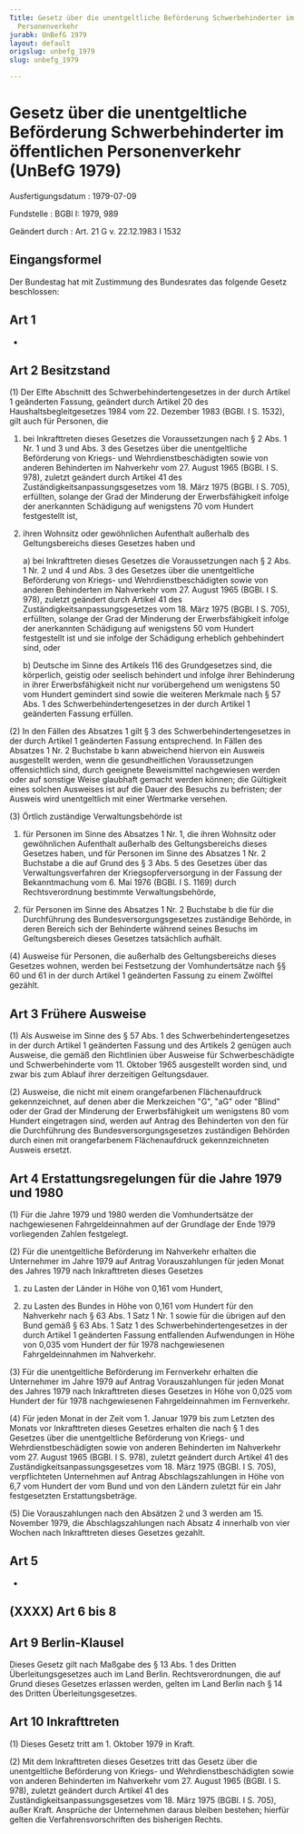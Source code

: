 ```yaml
---
Title: Gesetz über die unentgeltliche Beförderung Schwerbehinderter im öffentlichen
  Personenverkehr
jurabk: UnBefG 1979
layout: default
origslug: unbefg_1979
slug: unbefg_1979

---
```


# Gesetz über die unentgeltliche Beförderung Schwerbehinderter im öffentlichen Personenverkehr (UnBefG 1979)

Ausfertigungsdatum
:   1979-07-09

Fundstelle
:   BGBl I: 1979, 989

Geändert durch
:   Art. 21 G v. 22.12.1983 I 1532


## Eingangsformel

Der Bundestag hat mit Zustimmung des Bundesrates das folgende Gesetz
beschlossen:


## Art 1

-


## Art 2 Besitzstand

(1) Der Elfte Abschnitt des Schwerbehindertengesetzes in der durch
Artikel 1 geänderten Fassung, geändert durch Artikel 20 des
Haushaltsbegleitgesetzes 1984 vom 22. Dezember 1983 (BGBl. I S. 1532),
gilt auch für Personen, die

1.  bei Inkrafttreten dieses Gesetzes die Voraussetzungen nach § 2 Abs. 1
    Nr. 1 und 3 und Abs. 3 des Gesetzes über die unentgeltliche
    Beförderung von Kriegs- und Wehrdienstbeschädigten sowie von anderen
    Behinderten im Nahverkehr vom 27. August 1965 (BGBl. I S. 978),
    zuletzt geändert durch Artikel 41 des Zuständigkeitsanpassungsgesetzes
    vom 18. März 1975 (BGBl. I S. 705), erfüllten, solange der Grad der
    Minderung der Erwerbsfähigkeit infolge der anerkannten Schädigung auf
    wenigstens 70 vom Hundert festgestellt ist,


2.  ihren Wohnsitz oder gewöhnlichen Aufenthalt außerhalb des
    Geltungsbereichs dieses Gesetzes haben und

    a)  bei Inkrafttreten dieses Gesetzes die Voraussetzungen nach § 2 Abs. 1
        Nr. 2 und 4 und Abs. 3 des Gesetzes über die unentgeltliche
        Beförderung von Kriegs- und Wehrdienstbeschädigten sowie von anderen
        Behinderten im Nahverkehr vom 27. August 1965 (BGBl. I S. 978),
        zuletzt geändert durch Artikel 41 des Zuständigkeitsanpassungsgesetzes
        vom 18. März 1975 (BGBl. I S. 705), erfüllten, solange der Grad der
        Minderung der Erwerbsfähigkeit infolge der anerkannten Schädigung auf
        wenigstens 50 vom Hundert festgestellt ist und sie infolge der
        Schädigung erheblich gehbehindert sind, oder


    b)  Deutsche im Sinne des Artikels 116 des Grundgesetzes sind, die
        körperlich, geistig oder seelisch behindert und infolge ihrer
        Behinderung in ihrer Erwerbsfähigkeit nicht nur vorübergehend um
        wenigstens 50 vom Hundert gemindert sind sowie die weiteren Merkmale
        nach § 57 Abs. 1 des Schwerbehindertengesetzes in der durch Artikel 1
        geänderten Fassung erfüllen.







(2) In den Fällen des Absatzes 1 gilt § 3 des
Schwerbehindertengesetzes in der durch Artikel 1 geänderten Fassung
entsprechend. In Fällen des Absatzes 1 Nr. 2 Buchstabe b kann
abweichend hiervon ein Ausweis ausgestellt werden, wenn die
gesundheitlichen Voraussetzungen offensichtlich sind, durch geeignete
Beweismittel nachgewiesen werden oder auf sonstige Weise glaubhaft
gemacht werden können; die Gültigkeit eines solchen Ausweises ist auf
die Dauer des Besuchs zu befristen; der Ausweis wird unentgeltlich mit
einer Wertmarke versehen.

(3) Örtlich zuständige Verwaltungsbehörde ist

1.  für Personen im Sinne des Absatzes 1 Nr. 1, die ihren Wohnsitz oder
    gewöhnlichen Aufenthalt außerhalb des Geltungsbereichs dieses Gesetzes
    haben, und für Personen im Sinne des Absatzes 1 Nr. 2 Buchstabe a die
    auf Grund des § 3 Abs. 5 des Gesetzes über das Verwaltungsverfahren
    der Kriegsopferversorgung in der Fassung der Bekanntmachung vom 6. Mai
    1976 (BGBl. I S. 1169) durch Rechtsverordnung bestimmte
    Verwaltungsbehörde,


2.  für Personen im Sinne des Absatzes 1 Nr. 2 Buchstabe b die für die
    Durchführung des Bundesversorgungsgesetzes zuständige Behörde, in
    deren Bereich sich der Behinderte während seines Besuchs im
    Geltungsbereich dieses Gesetzes tatsächlich aufhält.




(4) Ausweise für Personen, die außerhalb des Geltungsbereichs dieses
Gesetzes wohnen, werden bei Festsetzung der Vomhundertsätze nach §§ 60
und 61 in der durch Artikel 1 geänderten Fassung zu einem Zwölftel
gezählt.


## Art 3 Frühere Ausweise

(1) Als Ausweise im Sinne des § 57 Abs. 1 des
Schwerbehindertengesetzes in der durch Artikel 1 geänderten Fassung
und des Artikels 2 genügen auch Ausweise, die gemäß den Richtlinien
über Ausweise für Schwerbeschädigte und Schwerbehinderte vom 11.
Oktober 1965 ausgestellt worden sind, und zwar bis zum Ablauf ihrer
derzeitigen Geltungsdauer.

(2) Ausweise, die nicht mit einem orangefarbenen Flächenaufdruck
gekennzeichnet, auf denen aber die Merkzeichen "G", "aG" oder "Blind"
oder der Grad der Minderung der Erwerbsfähigkeit um wenigstens 80 vom
Hundert eingetragen sind, werden auf Antrag des Behinderten von den
für die Durchführung des Bundesversorgungsgesetzes zuständigen
Behörden durch einen mit orangefarbenem Flächenaufdruck
gekennzeichneten Ausweis ersetzt.


## Art 4 Erstattungsregelungen für die Jahre 1979 und 1980

(1) Für die Jahre 1979 und 1980 werden die Vomhundertsätze der
nachgewiesenen Fahrgeldeinnahmen auf der Grundlage der Ende 1979
vorliegenden Zahlen festgelegt.

(2) Für die unentgeltliche Beförderung im Nahverkehr erhalten die
Unternehmer im Jahre 1979 auf Antrag Vorauszahlungen für jeden Monat
des Jahres 1979 nach Inkrafttreten dieses Gesetzes

1.  zu Lasten der Länder in Höhe von 0,161 vom Hundert,


2.  zu Lasten des Bundes in Höhe von 0,161 vom Hundert für den Nahverkehr
    nach § 63 Abs. 1 Satz 1 Nr. 1 sowie für die übrigen auf den Bund gemäß
    § 63 Abs. 1 Satz 1 des Schwerbehindertengesetzes in der durch Artikel
    1 geänderten Fassung entfallenden Aufwendungen in Höhe von 0,035 vom
    Hundert der für 1978 nachgewiesenen Fahrgeldeinnahmen im Nahverkehr.




(3) Für die unentgeltliche Beförderung im Fernverkehr erhalten die
Unternehmer im Jahre 1979 auf Antrag Vorauszahlungen für jeden Monat
des Jahres 1979 nach Inkrafttreten dieses Gesetzes in Höhe von 0,025
vom Hundert der für 1978 nachgewiesenen Fahrgeldeinnahmen im
Fernverkehr.

(4) Für jeden Monat in der Zeit vom 1. Januar 1979 bis zum Letzten des
Monats vor Inkrafttreten dieses Gesetzes erhalten die nach § 1 des
Gesetzes über die unentgeltliche Beförderung von Kriegs- und
Wehrdienstbeschädigten sowie von anderen Behinderten im Nahverkehr vom
27\. August 1965 (BGBl. I S. 978), zuletzt geändert durch Artikel 41
des Zuständigkeitsanpassungsgesetzes vom 18. März 1975 (BGBl. I S.
705), verpflichteten Unternehmen auf Antrag Abschlagszahlungen in Höhe
von 6,7 vom Hundert der vom Bund und von den Ländern zuletzt für ein
Jahr festgesetzten Erstattungsbeträge.

(5) Die Vorauszahlungen nach den Absätzen 2 und 3 werden am 15.
November 1979, die Abschlagszahlungen nach Absatz 4 innerhalb von vier
Wochen nach Inkrafttreten dieses Gesetzes gezahlt.


## Art 5

-


## (XXXX) Art 6 bis 8



## Art 9 Berlin-Klausel

Dieses Gesetz gilt nach Maßgabe des § 13 Abs. 1 des Dritten
Überleitungsgesetzes auch im Land Berlin. Rechtsverordnungen, die auf
Grund dieses Gesetzes erlassen werden, gelten im Land Berlin nach § 14
des Dritten Überleitungsgesetzes.


## Art 10 Inkrafttreten

(1) Dieses Gesetz tritt am 1. Oktober 1979 in Kraft.

(2) Mit dem Inkrafttreten dieses Gesetzes tritt das Gesetz über die
unentgeltliche Beförderung von Kriegs- und Wehrdienstbeschädigten
sowie von anderen Behinderten im Nahverkehr vom 27. August 1965 (BGBl.
I S. 978), zuletzt geändert durch Artikel 41 des
Zuständigkeitsanpassungsgesetzes vom 18. März 1975 (BGBl. I S. 705),
außer Kraft. Ansprüche der Unternehmen daraus bleiben bestehen;
hierfür gelten die Verfahrensvorschriften des bisherigen Rechts.

